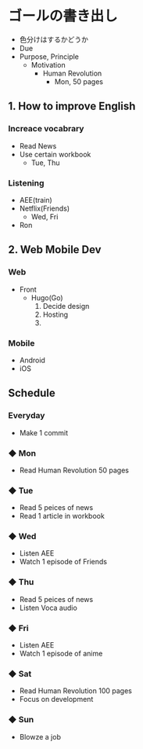 # ゴールの書き出し
- 色分けはするかどうか
- Due
- Purpose, Principle
  - Motivation
    - Human Revolution
      - Mon, 50 pages

## 1. How to improve English
### Increace vocabrary
- Read News
- Use certain workbook
  - Tue, Thu

### Listening
- AEE(train)
- Netflix(Friends)
  - Wed, Fri
- Ron

## 2. Web Mobile Dev
### Web
- Front
  - Hugo(Go)
    1. Decide design
    2. Hosting
    3. 

### Mobile
- Android
- iOS

## Schedule
### Everyday
  - Make 1 commit
### ◆ Mon
  - Read Human Revolution 50 pages
### ◆ Tue
  - Read 5 peices of news
  - Read 1 article in workbook
### ◆ Wed
  - Listen AEE
  - Watch 1 episode of Friends
### ◆ Thu
  - Read 5 peices of news
  - Listen Voca audio
### ◆ Fri
  - Listen AEE
  - Watch 1 episode of anime
### ◆ Sat
  - Read Human Revolution 100 pages
  - Focus on development
### ◆ Sun
  - Blowze a job
